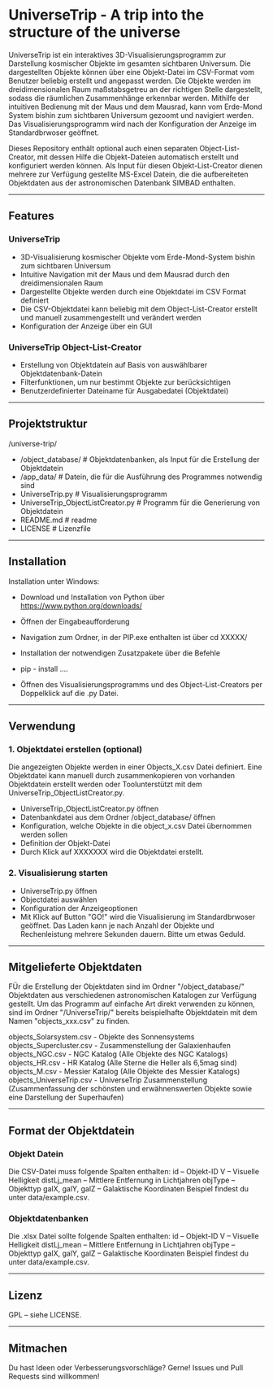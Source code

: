 # UniverseTrip - A trip into the structure of the universe

UniverseTrip ist ein interaktives 3D-Visualisierungsprogramm zur Darstellung kosmischer Objekte im gesamten sichtbaren Universum. Die dargestellten Objekte können über eine Objekt-Datei im CSV-Format vom Benutzer beliebig erstellt und angepasst werden. Die Objekte werden im dreidimensionalen Raum maßstabsgetreu an der richtigen Stelle dargestellt, sodass die räumlichen Zusammenhänge erkennbar werden. Mithilfe der intuitiven Bedienung mit der Maus und dem Mausrad, kann vom Erde-Mond System bishin zum sichtbaren Universum gezoomt und navigiert werden. Das Visualisierungsprogramm wird nach der Konfiguration der Anzeige im Standardbrwoser geöffnet.

Dieses Repository enthält optional auch einen separaten Object-List-Creator, mit dessen Hilfe die Objekt-Dateien automatisch erstellt und konfiguriert werden können. Als Input für diesen Objekt-List-Creator dienen mehrere zur Verfügung gestellte MS-Excel Datein, die die aufbereiteten Objektdaten aus der astronomischen Datenbank SIMBAD enthalten.

---

## Features

### UniverseTrip
- 3D-Visualisierung kosmischer Objekte vom Erde-Mond-System bishin zum sichtbaren Universum
- Intuitive Navigation mit der Maus und dem Mausrad durch den dreidimensionalen Raum
- Dargestellte Objekte werden durch eine Objektdatei im CSV Format definiert
- Die CSV-Objektdatei kann beliebig mit dem Object-List-Creator erstellt und manuell zusammengestellt und verändert werden
- Konfiguration der Anzeige über ein GUI

### UniverseTrip Object-List-Creator
- Erstellung von Objektdatein auf Basis von auswählbarer Objektdatenbank-Datein
- Filterfunktionen, um nur bestimmt Objekte zur berücksichtigen
- Benutzerdefinierter Dateiname für Ausgabedatei (Objektdatei)

---

## Projektstruktur

/universe-trip/ 
- /object_database/                    # Objektdatenbanken, als Input für die Erstellung der Objektdatein
- /app_data/                           # Datein, die für die Ausführung des Programmes notwendig sind
- UniverseTrip.py                      # Visualisierungsprogramm
- UniverseTrip_ObjectListCreator.py    # Programm für die Generierung von Objektdatein
- README.md                            # readme
- LICENSE                              # Lizenzfile

---

## Installation

Installation unter Windows:
- Download und Installation von Python über https://www.python.org/downloads/
- Öffnen der Eingabeaufforderung
- Navigation zum Ordner, in der PIP.exe enthalten ist über cd XXXXX/
- Installation der notwendigen Zusatzpakete über die Befehle
- pip - install ....


- Öffnen des Visualisierungsprogramms und des Object-List-Creators per Doppelklick auf die .py Datei.

---

## Verwendung
### 1. Objektdatei erstellen (optional)
Die angezeigten Objekte werden in einer Objects_X.csv Datei definiert. Eine Objektdatei kann manuell durch zusammenkopieren von vorhanden Objektdatein erstellt werden oder Toolunterstützt mit dem UniverseTrip_ObjectListCreator.py.

 - UniverseTrip_ObjectListCreator.py öffnen
 - Datenbankdatei aus dem Ordner /object_database/ öffnen
 - Konfiguration, welche Objekte in die object_x.csv Datei übernommen werden sollen
 - Definition der Objekt-Datei
 - Durch Klick auf XXXXXXX wird die Objektdatei erstellt.

### 2. Visualisierung starten
- UniverseTrip.py öffnen
- Objectdatei auswählen
- Konfiguration der Anzeigeoptionen
- Mit Klick auf Button "GO!" wird die Visualisierung im Standardbrwoser geöffnet. Das Laden kann je nach Anzahl der Objekte und Rechenleistung mehrere Sekunden dauern. Bitte um etwas Geduld.

---
## Mitgelieferte Objektdaten
FÜr die Erstellung der Objektdaten sind im Ordner "/object_database/" Objektdaten aus verschiedenen astronomischen Katalogen zur Verfügung gestellt.
Um das Programm auf einfache Art direkt verwenden zu können, sind im Ordner "/UniverseTrip/" bereits beispielhafte Objektdatein mit dem Namen "objects_xxx.csv" zu finden.  

objects_Solarsystem.csv - Objekte des Sonnensystems
objects_Supercluster.csv - Zusammenstellung der Galaxienhaufen
objects_NGC.csv - NGC Katalog (Alle Objekte des NGC Katalogs)
objects_HR.csv - HR Katalog (Alle Sterne die Heller als 6,5mag sind)
objects_M.csv - Messier Katalog (Alle Objekte des Messier Katalogs)
objects_UniverseTrip.csv - UniverseTrip Zusammenstellung (Zusammenfassung der schönsten und erwähnenswerten Objekte sowie eine Darstellung der Superhaufen)

---

## Format der Objektdatein
### Objekt Datein
Die CSV-Datei muss folgende Spalten enthalten:
id – Objekt-ID
V – Visuelle Helligkeit
distLj_mean – Mittlere Entfernung in Lichtjahren
objType – Objekttyp
galX, galY, galZ – Galaktische Koordinaten
Beispiel findest du unter data/example.csv.

### Objektdatenbanken
Die .xlsx Datei sollte folgende Spalten enthalten:
id – Objekt-ID
V – Visuelle Helligkeit
distLj_mean – Mittlere Entfernung in Lichtjahren
objType – Objekttyp
galX, galY, galZ – Galaktische Koordinaten
Beispiel findest du unter data/example.csv.

---
## Lizenz
GPL – siehe LICENSE.

---
## Mitmachen
Du hast Ideen oder Verbesserungsvorschläge? Gerne! Issues und Pull Requests sind willkommen!
